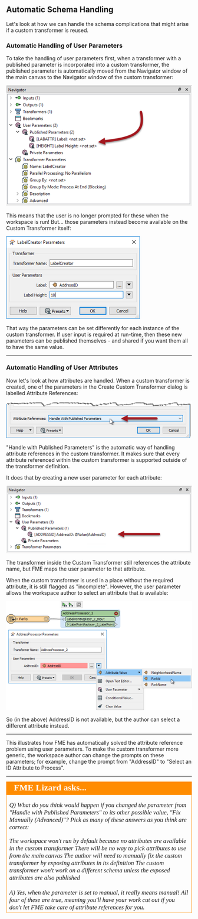 ## Automatic Schema Handling ##

Let's look at how we can handle the schema complications that might arise if a custom transformer is reused.


### Automatic Handling of User Parameters ###
To take the handling of user parameters first, when a transformer with a published parameter is incorporated into a custom transformer, the published parameter is automatically moved from the Navigator window of the main canvas to the Navigator window of the custom transformer:

![](./Images/Img5.024.CustomTransformerRePublishedParameter.png)

This means that the user is no longer prompted for these when the workspace is run! But... those parameters instead become available on the Custom Transformer itself:

![](./Images/Img5.025.CustomTransformerParameterInCanvas.png)

That way the parameters can be set differently for each instance of the custom transformer. If user input is required at run-time, then these new parameters can be published themselves - and shared if you want them all to have the same value.

---

### Automatic Handling of User Attributes ###

Now let's look at how attributes are handled. When a custom transformer is created, one of the parameters in the Create Custom Transformer dialog is labelled Attribute References:

![](./Images/Img5.026.CustomTransformerHandleWithOption.png)

"Handle with Published Parameters" is the automatic way of handling attribute references in the custom transformer. It makes sure that every attribute referenced within the custom transformer is supported outside of the transformer definition.

It does that by creating a new user parameter for each attribute:

![](./Images/Img5.027.CustomTransformerAttributeReferenceParam.png)

The transformer inside the Custom Transformer still references the attribute name, but FME maps the user parameter to that attribute.

When the custom transformer is used in a place without the required attribute, it is still flagged as "incomplete". However, the user parameter allows the workspace author to select an attribute that *is* available:

![](./Images/Img5.028.CustomTransformerAttributeReferenceCanvas.png)

So (in the above) AddressID is not available, but the author can select a different attribute instead.


---

This illustrates how FME has automatically solved the attribute reference problem using user parameters. To make the custom transformer more generic, the workspace author can change the prompts on these parameters; for example, change the prompt from "AddressID" to "Select an ID Attribute to Process".

---

<!--Person X Says Section-->

<table style="border-spacing: 0px">
<tr>
<td style="vertical-align:middle;background-color:darkorange;border: 2px solid darkorange">
<i class="fa fa-quote-left fa-lg fa-pull-left fa-fw" style="color:white;padding-right: 12px;vertical-align:text-top"></i>
<span style="color:white;font-size:x-large;font-weight: bold;font-family:serif">FME Lizard asks...</span>
</td>
</tr>

<tr>
<td style="border: 1px solid darkorange">
<span style="font-family:serif; font-style:italic; font-size:larger">

<quiz name="">
  <question multiple>
    <p>
      Q) What do you think would happen if you changed the parameter from "Handle with Published Parameters" to its other possible value, "Fix Manually (Advanced)"? Pick as many of these answers as you think are correct:
    </p>
    <answer correct>The workspace won't run by default because no attributes are available in the custom transformer</answer>
    <answer correct>There will be no way to pick attributes to use from the main canvas</answer>
    <answer correct>The author will need to manually fix the custom transformer by exposing attributes in its definition</answer>
    <answer correct>The custom transformer won't work on a different schema unless the exposed attributes are also published</answer>
    <br><br><explanation>A) Yes, when the parameter is set to manual, it really means manual! All four of these are true, meaning you'll have your work cut out if you don't let FME take care of attribute references for you.</explanation>
  </question>
</quiz>
</tr>
</table>